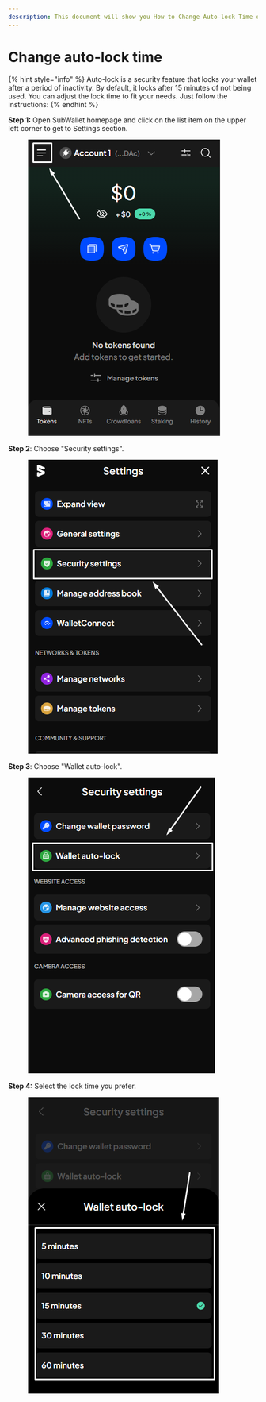 ```yaml
---
description: This document will show you How to Change Auto-lock Time on SubWallet.
---
```


# Change auto-lock time

{% hint style="info" %}
Auto-lock is a security feature that locks your wallet after a period of inactivity. By default, it locks after 15 minutes of not being used. You can adjust the lock time to fit your needs. Just follow the instructions:
{% endhint %}

**Step 1:** Open SubWallet homepage and click on the list item on the upper left corner to get to Settings section.

<figure><img src="../../../.gitbook/assets/image (1) (1).png" alt=""><figcaption></figcaption></figure>

**Step 2**: Choose "Security settings".

<figure><img src="../../../.gitbook/assets/image (2) (1).png" alt=""><figcaption></figcaption></figure>

**Step 3**: Choose "Wallet auto-lock".

<figure><img src="../../../.gitbook/assets/image (3) (1).png" alt=""><figcaption></figcaption></figure>

**Step 4:** Select the lock time you prefer.

<figure><img src="../../../.gitbook/assets/image (4) (1).png" alt=""><figcaption></figcaption></figure>
